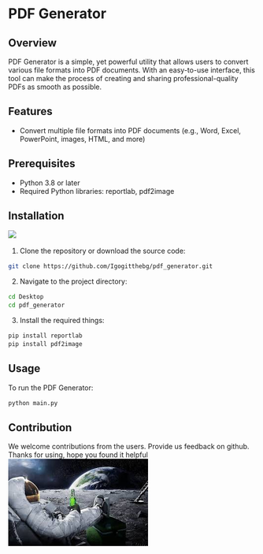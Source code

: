 # PDF Generator

## Overview
PDF Generator is a simple, yet powerful utility that allows users to convert various file formats into PDF documents. With an easy-to-use interface, this tool can make the process of creating and sharing professional-quality PDFs as smooth as possible.

## Features
- Convert multiple file formats into PDF documents (e.g., Word, Excel, PowerPoint, images, HTML, and more)

## Prerequisites
- Python 3.8 or later
- Required Python libraries: reportlab, pdf2image

## Installation
<img src="https://img.shields.io/badge/Python-002323?style=flat&logo=Python&logoColor=red"/>

1. Clone the repository or download the source code:
```bash
git clone https://github.com/Igogitthebg/pdf_generator.git
```
2. Navigate to the project directory:
```bash
cd Desktop
cd pdf_generator
```
3. Install the required things:
```bash
pip install reportlab
pip install pdf2image
```
## Usage
To run the PDF Generator:
```bash
python main.py
```
## Contribution
We welcome contributions from the users. Provide us feedback on github.
Thanks for using, hope you found it helpful
![img](ast.jpeg)

